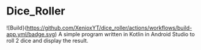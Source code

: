 # Dice_Roller
![Build}(https://github.com/XenioxYT/dice_roller/actions/workflows/build-app.yml/badge.svg)
A simple program written in Kotlin in Android Studio to roll 2 dice and display the result.
